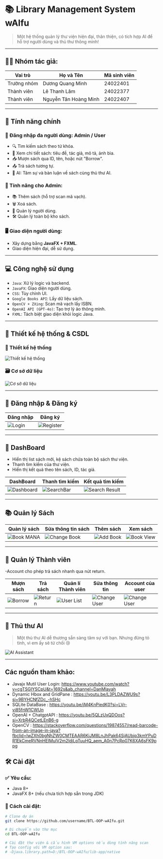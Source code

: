 # 📚 Library Management System wAIfu

> Một hệ thống quản lý thư viện hiện đại, thân thiện, có tích hợp AI để hỗ trợ người dùng và thủ thư thông minh!

---

## 👨‍💻 Nhóm tác giả:

| Vai trò       | Họ và Tên                      | Mã sinh viên |
|---------------|-------------------------------|--------------|
| Trưởng nhóm   | Dương Quang Minh               | 24022401     |
| Thành viên    | Lê Thanh Lâm                   | 24022377     |
| Thành viên    | Nguyễn Tân Hoàng Minh          | 24022407     |

---

## 🌟 Tính năng chính

### 👥 Đăng nhập đa người dùng: **Admin / User**

- 🔍 Tìm kiếm sách theo từ khóa.
- 📘 Xem chi tiết sách: tiêu đề, tác giả, mô tả, ảnh bìa.
- 📥 Mượn sách qua ID, tên, hoặc nút "Borrow".
- 📤 Trả sách tương tự.
- 🤖 AI: Tâm sự và bàn luận về sách cùng thủ thư AI.

### 🔧 Tính năng cho Admin:

- 📚 Thêm sách (hỗ trợ scan mã vạch).
- 🗑️ Xoá sách.
- 👤 Quản lý người dùng.
- 🛠️ Quản lý toàn bộ kho sách.

### 🖥️ Giao diện người dùng:

- Xây dựng bằng **JavaFX + FXML**.
- Giao diện hiện đại, dễ sử dụng.

---

## 💻 Công nghệ sử dụng

- `Java`: Xử lý logic và backend.
- `JavaFX`: Giao diện người dùng.
- `CSS`: Tùy chỉnh UI.
- `Google Books API`: Lấy dữ liệu sách.
- `OpenCV + ZXing`: Scan mã vạch lấy ISBN.
- `OpenAI API (GPT-4o)`: Tạo trợ lý ảo thông minh.
- `FXML`: Tách biệt giao diện khỏi logic Java.

---

## 🧠 Thiết kế hệ thống & CSDL

### 📌 Thiết kế hệ thống
![Thiết kế hệ thống](lib-app/src/main/resources/com/example/libapp/README_IMG/ULM.png)

### 🗃️ Cơ sở dữ liệu
![Cơ sở dữ liệu](lib-app/src/main/resources/com/example/libapp/README_IMG/DataBase.png)

---

## 🔐 Đăng nhập & Đăng ký

| Đăng nhập | Đăng ký |
|----------|---------|
| ![Login](lib-app/src/main/resources/com/example/libapp/README_IMG/Login.png) | ![Register](lib-app/src/main/resources/com/example/libapp/README_IMG/register.png) |

---

## 🧾 DashBoard

- Hiển thị list sách mới, kệ sách chứa toàn bộ sách thư viện.
- Thanh tìm kiếm của thư viện.
- Hiển thị kết quả theo tên sách, ID, tác giả.

| DashBoard | Thanh tìm kiếm | Kết quả tìm kiếm |
|-----------|----------------|------------------|
| ![Dashboard](lib-app/src/main/resources/com/example/libapp/README_IMG/dashboard.png) | ![SearchBar](lib-app/src/main/resources/com/example/libapp/README_IMG/bar.png) | ![Search Result](lib-app/src/main/resources/com/example/libapp/README_IMG/search_Result.png) |

---

## 📚 Quản lý Sách

| Quản lý sách | Sửa thông tin sách | Thêm sách | Xem sách |
|--------------|--------------------|-----------|----------|
| ![Book MANA](lib-app/src/main/resources/com/example/libapp/README_IMG/bookMANA.png) | ![Change Book](lib-app/src/main/resources/com/example/libapp/README_IMG/changebook.png) | ![Add Book](lib-app/src/main/resources/com/example/libapp/README_IMG/addbook.png) | ![Book View](lib-app/src/main/resources/com/example/libapp/README_IMG/book_view.png) |

---

## 👥 Quản lý Thành viên

-Account cho phép trả sách nhanh qua nút return.

| Mượn sách | Trả sách | Quản lí Thành viên | Sửa thông tin  | Account của user |
|-----------|----------|--------------------|----------------|------------------|
| ![Borrow](lib-app/src/main/resources/com/example/libapp/README_IMG/borrowBook.png) | ![Return](lib-app/src/main/resources/com/example/libapp/README_IMG/returnbook.png) | ![User List](lib-app/src/main/resources/com/example/libapp/README_IMG/USERMANA.png) | ![Change User](lib-app/src/main/resources/com/example/libapp/README_IMG/changeuser.png) |![Change User](lib-app/src/main/resources/com/example/libapp/README_IMG/account.png)

---

## 🤖 Thủ thư AI

> Một thủ thư AI dễ thương sẵn sàng tâm sự với bạn. Nhưng đừng tỏ tình, vì em ấy sẽ từ chối 😢

![AI Assistant](lib-app/src/main/resources/com/example/libapp/README_IMG/AI.png)

---
## Các nguồn tham khảo:
- Javajx Mutil User Login: https://www.youtube.com/watch?v=cgTSGIYSCpU&t=1692s&ab_channel=DanMlayah
- Dynamic Hbox and GridPane : https://youtu.be/L3PLDAZWU9s?si=9BYHCNfZDc_-hSHc
- SQLite DataBase : https://youtu.be/jM4KnPiedK0?si=LVr-vi85fnW1CWUn
- OpenAI + ChatgptAPI : https://youtu.be/5QLzUxQDOos?si=XrbR4QCetLEnB6-g
- OpenCV : https://stackoverflow.com/questions/19874557/read-barcode-from-an-image-in-java?fbclid=IwZXh0bgNhZW0CMTEAAR6KjJM8LnJhPak64SjAUbjp3kmYPuDR1EkCmeRVNnHEIMulV2m2ldjLpTuuHQ_aem_A0n7PcRp07K6XA6sFK9ppg

## 🛠️ Cài đặt

### ✅ Yêu cầu:

- Java 8+
- JavaFX 8+ (nếu chưa tích hợp sẵn trong JDK)

### 🔧 Cách cài đặt:

```bash
# Clone dự án
git clone https://github.com/username/BTL-OOP-wAIfu.git

# Di chuyển vào thư mục
cd BTL-OOP-wAIfu

# Cài đặt thư viện & cấu hình VM options nếu dùng tính năng scan
# Tạo config với VM option sau:
# -Djava.library.path=D:/BTL-OOP-wAIfu/lib-app/native

